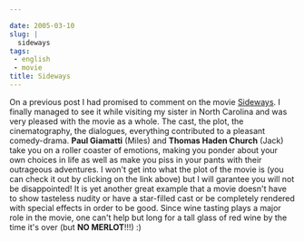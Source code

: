 ```yaml
---

date: 2005-03-10
slug: |
  sideways
tags:
 - english
 - movie
title: Sideways
---
```


On a previous post I had promised to comment on the movie
[Sideways](http://www.imdb.com/title/tt0375063/). I finally managed to
see it while visiting my sister in North Carolina and was very pleased
with the movie as a whole. The cast, the plot, the cinematography, the
dialogues, everything contributed to a pleasant comedy-drama. **Paul
Giamatti** (Miles) and **Thomas Haden Church** (Jack) take you on a
roller coaster of emotions, making you ponder about your own choices in
life as well as make you piss in your pants with their outrageous
adventures. I won't get into what the plot of the movie is (you can
check it out by clicking on the link above) but I will garantee you will
not be disappointed! It is yet another great example that a movie
doesn't have to show tasteless nudity or have a star-filled cast or be
completely rendered with special effects in order to be good. Since wine
tasting plays a major role in the movie, one can't help but long for a
tall glass of red wine by the time it's over (but **NO MERLOT**!!!) :)
